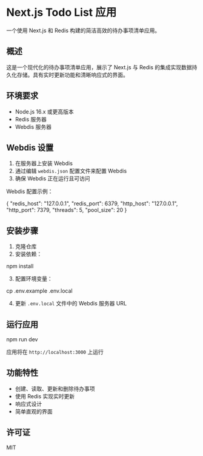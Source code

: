 # Next.js Todo List 应用

一个使用 Next.js 和 Redis 构建的简洁高效的待办事项清单应用。

## 概述

这是一个现代化的待办事项清单应用，展示了 Next.js 与 Redis 的集成实现数据持久化存储。具有实时更新功能和清晰响应式的界面。

## 环境要求

- Node.js 16.x 或更高版本
- Redis 服务器
- Webdis 服务器

## Webdis 设置

1. 在服务器上安装 Webdis
2. 通过编辑 `webdis.json` 配置文件来配置 Webdis
3. 确保 Webdis 正在运行且可访问

Webdis 配置示例：

{
    "redis_host": "127.0.0.1",
    "redis_port": 6379,
    "http_host": "127.0.0.1",
    "http_port": 7379,
    "threads": 5,
    "pool_size": 20
}

## 安装步骤

1. 克隆仓库
2. 安装依赖：

npm install

3. 配置环境变量：

cp .env.example .env.local

4. 更新 `.env.local` 文件中的 Webdis 服务器 URL

## 运行应用

npm run dev

应用将在 `http://localhost:3000` 上运行

## 功能特性

- 创建、读取、更新和删除待办事项
- 使用 Redis 实现实时更新
- 响应式设计
- 简单直观的界面

## 许可证

MIT 